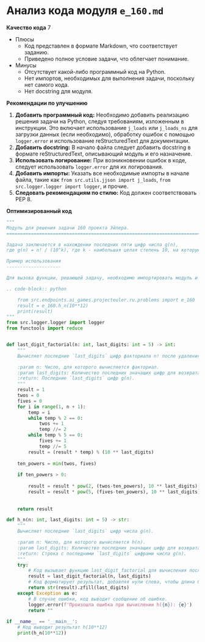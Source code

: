 # Анализ кода модуля `e_160.md`

**Качество кода**
7
- Плюсы
    - Код представлен в формате Markdown, что соответствует заданию.
    - Приведено полное условие задачи, что облегчает понимание.
- Минусы
    - Отсутствует какой-либо программный код на Python.
    - Нет импортов, необходимых для выполнения задачи, поскольку нет самого кода.
    - Нет docstring для модуля.

**Рекомендации по улучшению**

1.  **Добавить программный код:** Необходимо добавить реализацию решения задачи на Python, следуя требованиям, изложенным в инструкции. Это включает использование `j_loads` или `j_loads_ns` для загрузки данных (если необходимо), обработку ошибок с помощью `logger.error` и использование reStructuredText для документации.
2.  **Добавить docstring:** В начало файла следует добавить docstring в формате reStructuredText, описывающий модуль и его назначение.
3.  **Использовать логирование:** При возникновении ошибок в коде, следует использовать `logger.error` для их логирования.
4.  **Добавить импорты:** Указать все необходимые импорты в начале файла, такие как `from src.utils.jjson import j_loads`, `from src.logger.logger import logger`, и прочие.
5.  **Следовать рекомендациям по стилю:** Код должен соответствовать PEP 8.

**Оптимизированный код**

```python
"""
Модуль для решения задачи 160 проекта Эйлера.
=========================================================================================

Задача заключается в нахождении последних пяти цифр числа g(n),
где g(n) = n! / (10^k), где k - наибольшая целая степень 10, на которую делится n!.

Пример использования
--------------------

Для вызова функции, решающей задачу, необходимо импортировать модуль и вызвать функцию h_n:

.. code-block:: python

    from src.endpoints.ai_games.projecteuler.ru.problems import e_160
    result = e_160.h_n(10**12)
    print(result)
"""
from src.logger.logger import logger
from functools import reduce


def last_digit_factorial(n: int, last_digits: int = 5) -> int:
    """
    Вычисляет последние `last_digits` цифр факториала n! после удаления всех множителей 10.

    :param n: Число, для которого вычисляется факториал.
    :param last_digits: Количество последних значащих цифр для возврата (по умолчанию 5).
    :return: Последние `last_digits` цифр g(n).
    """
    result = 1
    twos = 0
    fives = 0
    for i in range(1, n + 1):
        temp = i
        while temp % 2 == 0:
            twos += 1
            temp //= 2
        while temp % 5 == 0:
            fives += 1
            temp //= 5
        result = (result * temp) % (10 ** last_digits)
    
    ten_powers = min(twos, fives)
    
    if ten_powers > 0:
         
        result = result * pow(2, (twos-ten_powers), 10 ** last_digits)
        result = result * pow(5, (fives-ten_powers), 10 ** last_digits)
        
        
    return result

def h_n(n: int, last_digits: int = 5) -> str:
    """
    Вычисляет последние `last_digits` цифр числа g(n).

    :param n: Число, для которого вычисляется h(n).
    :param last_digits: Количество последних значащих цифр для возврата (по умолчанию 5).
    :return: Строка с последними `last_digits` цифрами числа g(n).
    """
    try:
        # Код вызывает функцию last_digit_factorial для вычисления последних цифр.
        result = last_digit_factorial(n, last_digits)
        # Код форматирует результат, добавляя нули слева, чтобы длина была `last_digits`.
        return str(result).zfill(last_digits)
    except Exception as e:
        # В случае ошибки, код выводит сообщение об ошибке.
        logger.error(f'Произошла ошибка при вычислении h({n}): {e}')
        return ""
    
if __name__ == '__main__':
    # Код выводит результат h(10**12)
    print(h_n(10**12))
```
